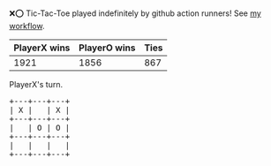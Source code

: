:x::o: Tic-Tac-Toe played indefinitely by github action runners! See [my workflow](.github/workflows/play.yaml).

|PlayerX wins|PlayerO wins|Ties|
|-|-|-|
|1921|1856|867|

PlayerX's turn.

<pre>
+---+---+---+
| X |   | X |
+---+---+---+
|   | O | O |
+---+---+---+
|   |   |   |
+---+---+---+
</pre>